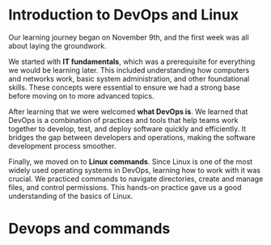 # Introduction to DevOps and Linux  

Our learning journey began on November 9th, and the first week was all about laying the groundwork.  

We started with **IT fundamentals**, which was a prerequisite for everything we would be learning later. This included understanding how computers and networks work, basic system administration, and other foundational skills. These concepts were essential to ensure we had a strong base before moving on to more advanced topics.  

After learning that we were welcomed **what DevOps is**. We learned that DevOps is a combination of practices and tools that help teams work together to develop, test, and deploy software quickly and efficiently. It bridges the gap between developers and operations, making the software development process smoother.  

Finally, we moved on to **Linux commands**. Since Linux is one of the most widely used operating systems in DevOps, learning how to work with it was crucial. We practiced commands to navigate directories, create and manage files, and control permissions. This hands-on practice gave us a good understanding of the basics of Linux.  

# Devops and commands